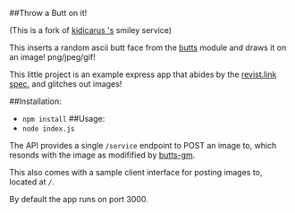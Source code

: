 ##Throw a Butt on it!

(This is a fork of [kidicarus 's](https://github.com/kid-icarus) smiley service)

This inserts a random ascii butt face from the
[butts](https://www.npmjs.org/package/butts) module and draws it on an
image! png/jpeg/gif!

This little project is an example express app that abides by the [revist.link spec.](http://revisit.link/spec.html) and glitches out images!

##Installation:
  - `npm install`
##Usage:
 - `node index.js`

The API provides a single `/service` endpoint to POST an image to, which
resonds with the image as modifified by [butts-gm](https://github.com/kid-icarus/butts-gm).

This also comes with a sample client interface for posting images to, located
at `/`.

By default the app runs on port 3000.

